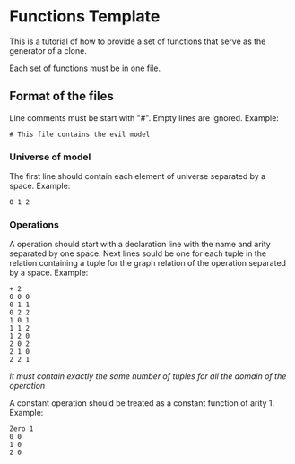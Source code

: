 # Functions Template

This is a tutorial of how to provide a set of functions that serve as the generator of a clone. 

Each set of functions must be in one file. 

## Format of the files

Line comments must be start with "#". Empty lines are ignored. Example:

```
# This file contains the evil model
```

### Universe of model

The first line should contain each element of universe separated by a space. Example:

```
0 1 2
```

### Operations

A operation should start with a declaration line with the name and arity separated by one space. Next lines sould be one for each tuple in the relation containing a tuple for the graph relation of the operation separated by a space. Example:

```
+ 2
0 0 0
0 1 1
0 2 2
1 0 1
1 1 2
1 2 0
2 0 2
2 1 0
2 2 1
```

*It must contain exactly the same number of tuples for all the domain of the operation*

A constant operation should be treated as a constant function of arity 1. Example:

```
Zero 1
0 0
1 0
2 0
```
